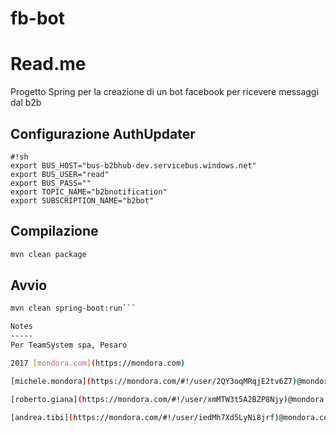 # fb-bot

Read.me
=======

Progetto Spring per la creazione di un bot facebook per ricevere messaggi dal b2b


Configurazione AuthUpdater
--------------

```
#!sh
export BUS_HOST="bus-b2bhub-dev.servicebus.windows.net"
export BUS_USER="read"
export BUS_PASS=""
export TOPIC_NAME="b2bnotification"
export SUBSCRIPTION_NAME="b2bot"
```

Compilazione
------------

```sh
mvn clean package
```

Avvio
-----

```sh
mvn clean spring-boot:run```

Notes
-----
Per TeamSystem spa, Pesaro

2017 [mondora.com](https://mondora.com)

[michele.mondora](https://mondora.com/#!/user/2QY3oqMRqjE2tv6Z7)@mondora.com

[roberto.giana](https://mondora.com/#!/user/xmMTW3t5A2BZP8Njy)@mondora.com

[andrea.tibi](https://mondora.com/#!/user/iedMh7Xd5LyNi8jrf)@mondora.com